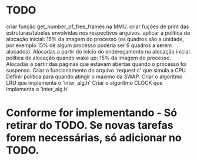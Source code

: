 # TODO

criar função get_number_of_free_frames na MMU.
criar fuções de print das estruturas/tabelas envolvidas nos respectivos arquivos.
aplicar a política de alocação inicial: 15% da imagem do processo (os quadros são a unidade, por exemplo 15% de algum processo poderia ser 6 quadros a serem alocados). Alocadas a partir do início do endereçamento na alocação inicial.
política de alocação quando wake up: 15% da imagem do processo. Alocadas a partir das páginas que estavam abertas quando o processo foi suspenso.
Criar o funcionamento do arquivo 'request.c' que simula a CPU.
Definir política para quando atingir o máximo da SWAP.
Criar o algorítmo LRU que implementa o 'inter_alg.h'
Criar o algorítmo CLOCK que implementa o 'inter_alg.h'

# Conforme for implementando - Só retirar do TODO. Se novas tarefas forem necessárias, só adicionar no TODO.

